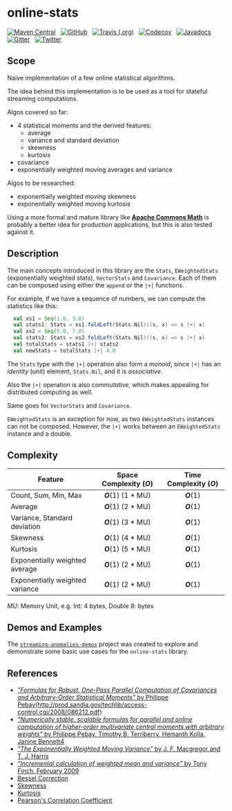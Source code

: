 # online-stats #

[![Maven Central](https://img.shields.io/maven-central/v/org.tupol/online-stats_2.11.svg)](https://mvnrepository.com/artifact/org.tupol/online-stats) &nbsp;
[![GitHub](https://img.shields.io/github/license/tupol/online-stats.svg)](https://github.com/tupol/online-stats/blob/master/LICENSE) &nbsp; 
[![Travis (.org)](https://img.shields.io/travis/tupol/online-stats.svg)](https://travis-ci.com/tupol/online-stats) &nbsp; 
[![Codecov](https://img.shields.io/codecov/c/github/tupol/online-stats.svg)](https://codecov.io/gh/tupol/online-stats) &nbsp;
[![Javadocs](https://www.javadoc.io/badge/org.tupol/online-stats_2.11.svg)](https://www.javadoc.io/doc/org.tupol/online-stats_2.11) &nbsp;
[![Gitter](https://badges.gitter.im/online-stats/community.svg)](https://gitter.im/online-stats/community?utm_source=badge&utm_medium=badge&utm_campaign=pr-badge&utm_content=badge) &nbsp; 
[![Twitter](https://img.shields.io/twitter/url/https/_tupol.svg?color=%2317A2F2)](https://twitter.com/_tupol) &nbsp; 

## Scope ##

Naive implementation of a few online statistical algorithms.

The idea behind this implementation is to be used as a tool for stateful streaming computations.

Algos covered so far:
- 4 statistical moments and the derived features:
  - average
  - variance and standard deviation
  - skewness
  - kurtosis
- covariance
- exponentially weighted moving averages and variance

Algos to be researched:
- exponentially weighted moving skewness
- exponentially weighted moving kurtosis

Using a more formal and mature library like **[Apache Commons Math](http://commons.apache.org/proper/commons-math/)** 
is probably a better idea for production applications, but this is also tested against it. 

## Description ##

The main concepts introduced in this library are the `Stats`, `EWeightedStats` (exponentially
weighted stats), `VectorStats` and `Covariance`. Each of them can be composed using either the
`append` or the `|+|` functions. 

For example, if we have a sequence of numbers, we can compute the statistics like this:

```scala
  val xs1 = Seq(1.0, 3.0)
  val stats1: Stats = xs1.foldLeft(Stats.Nil)((s, x) => s |+| x)
  val xs2 = Seq(5.0, 7.0)
  val stats2: Stats = xs2.foldLeft(Stats.Nil)((s, x) => s |+| x)
  val totalStats = stats1 |+| stats2
  val newStats = totalStats |+| 4.0
```

The `Stats` type with the `|+|` operation also form a *monoid*, since `|+|` has an *identity* 
(unit) element, `Stats.Nil`, and it is *associative*. 
 
Also the `|+|` operation is also *commutative*, which makes appealing for distributed computing 
as well.
 
Same goes for `VectorStats` and `Covariance`.

`EWeightedStats` is an exception for now, as two `EWeightedStats` instances can not be composed.
However, the `|+|` works between an `EWeightedStats` instance and a double. 


## Complexity ##

| Feature                         | Space Complexity (*O*) | Time Complexity (*O*) |
| ------------------------------- | :--------------------: | :-------------------: |
| Count, Sum, Min, Max            | ***O***(1)  (1 * MU)   | ***O***(1)            |
| Average                         | ***O***(1)  (2 * MU)   | ***O***(1)            |
| Variance, Standard deviation    | ***O***(1)  (3 * MU)   | ***O***(1)            |
| Skewness                        | ***O***(1)  (4 * MU)   | ***O***(1)            |
| Kurtosis                        | ***O***(1)  (5 * MU)   | ***O***(1)            |
| Exponentially weighted average  | ***O***(1)  (2 * MU)   | ***O***(1)            |
| Exponentially weighted variance | ***O***(1)  (2 * MU)   | ***O***(1)            |

*MU*: Memory Unit, e.g. Int: 4 bytes, Double 8: bytes

## Demos and Examples ##

The [`streaming-anomalies-demos`](https://github.com/tupol/streaming-anomalies-demos) project was created to explore and demonstrate some basic use cases for the `online-stats` library.

## References ##

- [*"Formulas for Robust, One-Pass Parallel Computation of Covariances and Arbitrary-Order Statistical Moments"* by Philippe Pebay](https://digital.library.unt.edu/ark:/67531/metadc837537/m1/7/?utm_source=email&utm_medium=client&utm_content=ark_sidebar&utm_campaign=ark_permanent)(http://prod.sandia.gov/techlib/access-control.cgi/2008/086212.pdf)
- [*"Numerically stable, scalable formulas for parallel and online computation of higher-order multivariate central moments with arbitrary weights"* by Philippe Pebay, Timothy B. Terriberry, Hemanth Kolla, Janine Bennett4](https://zenodo.org/record/1232635/files/article.pdf)
- [*"The Exponentially Weighted Moving Variance"* by J. F. Macgregor and T. J. Harris](https://www.tandfonline.com/doi/abs/10.1080/00224065.1993.11979433)
- [*"Incremental calculation of weighted mean and variance"* by Tony Finch, February 2009](https://fanf2.user.srcf.net/hermes/doc/antiforgery/stats.pdf)
- [Bessel Correction](https://en.wikipedia.org/wiki/Bessel%27s_correction)
- [Skewness](https://en.wikipedia.org/wiki/Skewness)
- [Kurtosis](https://en.wikipedia.org/wiki/Kurtosis)
- [Pearson's Correlation Coefficient](https://en.wikipedia.org/wiki/Correlation_and_dependence#Pearson's_product-moment_coefficient)
